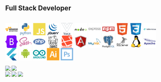 ## Full Stack Developer

<div style="display: inline_block"><br>
  <img align="center" height="40" width="40" src="https://raw.githubusercontent.com/devicons/devicon/master/icons/amazonwebservices/amazonwebservices-original-wordmark.svg">
  <img align="center" height="40" width="40" src="https://raw.githubusercontent.com/devicons/devicon/master/icons/python/python-original-wordmark.svg">
  <img align="center" height="40" width="40" src="https://raw.githubusercontent.com/devicons/devicon/master/icons/javascript/javascript-plain.svg">
  <img align="center" height="40" width="40" src="https://raw.githubusercontent.com/devicons/devicon/master/icons/jquery/jquery-original-wordmark.svg">
  <img align="center" height="40" width="40" src="https://raw.githubusercontent.com/devicons/devicon/master/icons/vuejs/vuejs-line-wordmark.svg">
  <img align="center" height="40" width="40" src="https://raw.githubusercontent.com/devicons/devicon/master/icons/nodejs/nodejs-original-wordmark.svg">
  <img align="center" height="40" width="40" src="https://raw.githubusercontent.com/devicons/devicon/master/icons/express/express-original-wordmark.svg">
  <img align="center" height="40" width="40" src="https://raw.githubusercontent.com/devicons/devicon/master/icons/npm/npm-original-wordmark.svg">
  <img align="center" height="40" width="40" src="https://raw.githubusercontent.com/devicons/devicon/master/icons/html5/html5-original.svg">
  <img align="center" height="40" width="40" src="https://raw.githubusercontent.com/devicons/devicon/master/icons/css3/css3-original.svg">
  <img align="center" height="40" width="40" src="https://raw.githubusercontent.com/devicons/devicon/master/icons/tailwindcss/tailwindcss-original-wordmark.svg">
  <img align="center" height="40" width="40" src="https://raw.githubusercontent.com/devicons/devicon/master/icons/bootstrap/bootstrap-original.svg">
  <img align="center" height="40" width="40" src="https://raw.githubusercontent.com/devicons/devicon/master/icons/sass/sass-original.svg">
  <img align="center" height="40" width="40" src="https://raw.githubusercontent.com/devicons/devicon/master/icons/php/php-plain.svg">
  <img align="center" height="40" width="40" src="https://raw.githubusercontent.com/devicons/devicon/master/icons/composer/composer-line-wordmark.svg">
  <img align="center" height="40" width="40" src="https://raw.githubusercontent.com/devicons/devicon/master/icons/laravel/laravel-plain-wordmark.svg">
  <img align="center" height="40" width="40" src="https://raw.githubusercontent.com/devicons/devicon/master/icons/angularjs/angularjs-original.svg">
  <img align="center" height="40" width="40" src="https://raw.githubusercontent.com/devicons/devicon/master/icons/mysql/mysql-original-wordmark.svg">
  <img align="center" height="40" width="40" src="https://raw.githubusercontent.com/devicons/devicon/master/icons/postgresql/postgresql-original-wordmark.svg">
  <img align="center" height="40" width="40" src="https://raw.githubusercontent.com/devicons/devicon/master/icons/microsoftsqlserver/microsoftsqlserver-plain-wordmark.svg">
  <img align="center" height="40" width="40" src="https://raw.githubusercontent.com/devicons/devicon/master/icons/linux/linux-original.svg">
  <img align="center" height="40" width="40" src="https://raw.githubusercontent.com/devicons/devicon/master/icons/apache/apache-line-wordmark.svg">
  <img align="center" height="40" width="40" src="https://raw.githubusercontent.com/devicons/devicon/master/icons/flutter/flutter-original.svg">
  <img align="center" height="40" width="40" src="https://raw.githubusercontent.com/devicons/devicon/master/icons/android/android-original-wordmark.svg">
  <img align="center" height="40" width="40" src="https://raw.githubusercontent.com/devicons/devicon/master/icons/arduino/arduino-original-wordmark.svg">
  <img align="center" height="40" width="40" src="https://raw.githubusercontent.com/devicons/devicon/master/icons/illustrator/illustrator-plain.svg">
  <img align="center" height="40" width="40" src="https://raw.githubusercontent.com/devicons/devicon/master/icons/photoshop/photoshop-line.svg">  
</div>
<br>
 <div>
  <a href="https://github.com/gsg500">
  <img height="130em" src="https://github-readme-stats.vercel.app/api?username=gsg500&show_icons=true&theme=highcontrast&include_all_commits=true&count_private=true"/>
  <img height="130em" src="https://github-readme-stats.vercel.app/api/top-langs/?username=gsg500&layout=compact&langs_count=7&theme=highcontrast"/>
</div>

  <div> 
  <a href = "mailto:guilherme0500@hotmail.com"><img src="https://img.shields.io/badge/-Hotmail-%23333?style=for-the-badge&logo=hotmail&logoColor=white" target="_blank"></a>
  <a href = "mailto:guilhermesantosgomes@protonmail.com"><img src="https://img.shields.io/badge/ProtonMail-8B89CC?style=for-the-badge&logo=protonmail&logoColor=white"       target="_blank"></a>
  <a href="https://www.linkedin.com/in/adebayo-guilherme-55a81b198/" target="_blank"><img src="https://img.shields.io/badge/-LinkedIn-%230077B5?style=for-the-badge&logo=linkedin&logoColor=white" target="_blank"></a>
 
</div>
